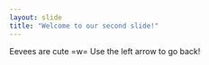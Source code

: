 ```yaml
---
layout: slide
title: "Welcome to our second slide!"
---
```

Eevees are cute =w=
Use the left arrow to go back!
